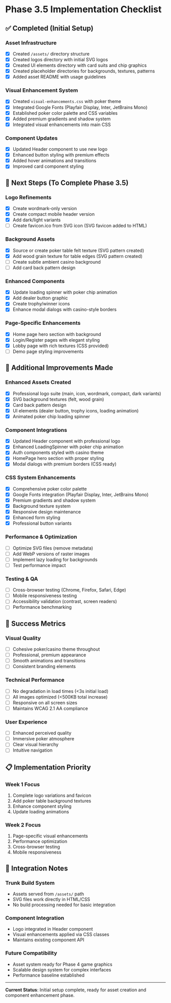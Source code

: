 # Phase 3.5 Implementation Checklist

## ✅ Completed (Initial Setup)

### Asset Infrastructure
- [x] Created `/assets/` directory structure
- [x] Created logos directory with initial SVG logos
- [x] Created UI elements directory with card suits and chip graphics
- [x] Created placeholder directories for backgrounds, textures, patterns
- [x] Added asset README with usage guidelines

### Visual Enhancement System
- [x] Created `visual-enhancements.css` with poker theme
- [x] Integrated Google Fonts (Playfair Display, Inter, JetBrains Mono)
- [x] Established poker color palette and CSS variables
- [x] Added premium gradients and shadow system
- [x] Integrated visual enhancements into main CSS

### Component Updates
- [x] Updated Header component to use new logo
- [x] Enhanced button styling with premium effects
- [x] Added hover animations and transitions
- [x] Improved card component styling

## 🚧 Next Steps (To Complete Phase 3.5)

### Logo Refinements
- [x] Create wordmark-only version
- [x] Create compact mobile header version
- [x] Add dark/light variants
- [ ] Create favicon.ico from SVG icon (SVG favicon added to HTML)

### Background Assets
- [x] Source or create poker table felt texture (SVG pattern created)
- [x] Add wood grain texture for table edges (SVG pattern created)
- [ ] Create subtle ambient casino background
- [ ] Add card back pattern design

### Enhanced Components
- [x] Update loading spinner with poker chip animation
- [x] Add dealer button graphic
- [x] Create trophy/winner icons
- [x] Enhance modal dialogs with casino-style borders

### Page-Specific Enhancements
- [x] Home page hero section with background
- [x] Login/Register pages with elegant styling
- [x] Lobby page with rich textures (CSS provided)
- [ ] Demo page styling improvements

## 🎯 Additional Improvements Made

### Enhanced Assets Created
- [x] Professional logo suite (main, icon, wordmark, compact, dark variants)
- [x] SVG background textures (felt, wood grain)
- [x] Card back pattern design
- [x] UI elements (dealer button, trophy icons, loading animation)
- [x] Animated poker chip loading spinner

### Component Integrations
- [x] Updated Header component with professional logo
- [x] Enhanced LoadingSpinner with poker chip animation
- [x] Auth components styled with casino theme
- [x] HomePage hero section with proper styling
- [x] Modal dialogs with premium borders (CSS ready)

### CSS System Enhancements
- [x] Comprehensive poker color palette
- [x] Google Fonts integration (Playfair Display, Inter, JetBrains Mono)
- [x] Premium gradients and shadow system
- [x] Background texture system
- [x] Responsive design maintenance
- [x] Enhanced form styling
- [x] Professional button variants

### Performance & Optimization
- [ ] Optimize SVG files (remove metadata)
- [ ] Add WebP versions of raster images
- [ ] Implement lazy loading for backgrounds
- [ ] Test performance impact

### Testing & QA
- [ ] Cross-browser testing (Chrome, Firefox, Safari, Edge)
- [ ] Mobile responsiveness testing
- [ ] Accessibility validation (contrast, screen readers)
- [ ] Performance benchmarking

## 🎯 Success Metrics

### Visual Quality
- [ ] Cohesive poker/casino theme throughout
- [ ] Professional, premium appearance
- [ ] Smooth animations and transitions
- [ ] Consistent branding elements

### Technical Performance
- [ ] No degradation in load times (<3s initial load)
- [ ] All images optimized (<500KB total increase)
- [ ] Responsive on all screen sizes
- [ ] Maintains WCAG 2.1 AA compliance

### User Experience
- [ ] Enhanced perceived quality
- [ ] Immersive poker atmosphere
- [ ] Clear visual hierarchy
- [ ] Intuitive navigation

## 📋 Implementation Priority

### Week 1 Focus
1. Complete logo variations and favicon
2. Add poker table background textures
3. Enhance component styling
4. Update loading animations

### Week 2 Focus
1. Page-specific visual enhancements
2. Performance optimization
3. Cross-browser testing
4. Mobile responsiveness

## 🔄 Integration Notes

### Trunk Build System
- Assets served from `/assets/` path
- SVG files work directly in HTML/CSS
- No build processing needed for basic integration

### Component Integration
- Logo integrated in Header component
- Visual enhancements applied via CSS classes
- Maintains existing component API

### Future Compatibility
- Asset system ready for Phase 4 game graphics
- Scalable design system for complex interfaces
- Performance baseline established

---

**Current Status**: Initial setup complete, ready for asset creation and component enhancement phase.
